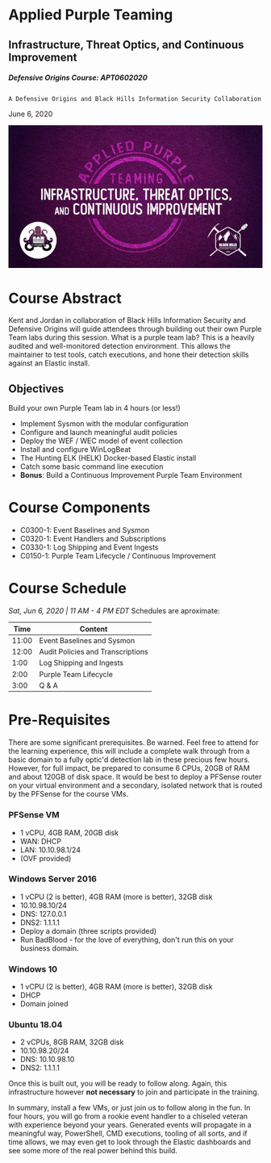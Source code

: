 # Applied Purple Teaming 
## Infrastructure, Threat Optics, and Continuous Improvement
##### Defensive Origins Course: APT0602020
`A Defensive Origins and Black Hills Information Security Collaboration`

June 6, 2020

![](https://github.com/DefensiveOrigins/dolib-images/raw/master/doc/images/APT06202001/EZRMAZUXYAAj-JD.jpg)

<div style='page-break-after: always'></div>

[//]: # (TOC Begin)

[//]: # (TOC End)

# Course Abstract
Kent and Jordan in collaboration of Black Hills Information Security and Defensive Origins will guide attendees through building out their own Purple Team labs during this session. What is a purple team lab? This is a heavily audited and well-monitored detection environment. This allows the maintainer to test tools, catch executions, and hone their detection skills against an Elastic install.

## Objectives
Build your own Purple Team lab in 4 hours (or less!)
* Implement Sysmon with the modular configuration
* Configure and launch meaningful audit policies
* Deploy the WEF / WEC model of event collection
* Install and configure WinLogBeat
* The Hunting ELK (HELK) Docker-based Elastic install
* Catch some basic command line execution
* **Bonus**: Build a Continuous Improvement Purple Team Environment


# Course Components
* C0300-1: Event Baselines and Sysmon
* C0320-1: Event Handlers and Subscriptions
* C0330-1: Log Shipping and Event Ingests
* C0150-1: Purple Team Lifecycle / Continuous Improvement


# Course Schedule
*Sat, Jun 6, 2020 | 11 AM - 4 PM EDT*
Schedules are aproximate:

| Time  | Content  |
|-------|----------|
| 11:00 | Event Baselines and Sysmon |
| 12:00 | Audit Policies and Transcriptions |
| 1:00 | Log Shipping and Ingests
| 2:00 | Purple Team Lifecycle | 
| 3:00 | Q & A | 

# Pre-Requisites

There are some significant prerequisites. Be warned. Feel free to attend for the learning experience, this will include a complete walk through from a basic domain to a fully optic'd detection lab in these precious few hours. However, for full impact, be prepared to consume 6 CPUs, 20GB of RAM and about 120GB of disk space. It would be best to deploy a PFSense router on your virtual environment and a secondary, isolated network that is routed by the PFSense for the course VMs.

### PFSense VM
* 1 vCPU, 4GB RAM, 20GB disk
* WAN: DHCP
* LAN: 10.10.98.1/24
* (OVF provided)


### Windows Server 2016
* 1 vCPU (2 is better), 4GB RAM (more is better), 32GB disk
* 10.10.98.10/24
* DNS: 127.0.0.1
* DNS2: 1.1.1.1
* Deploy a domain (three scripts provided)
* Run BadBlood - for the love of everything, don't run this on your business domain.


### Windows 10
* 1 vCPU (2 is better), 4GB RAM (more is better), 32GB disk
* DHCP
* Domain joined


### Ubuntu 18.04
* 2 vCPUs, 8GB RAM, 32GB disk
* 10.10.98.20/24
* DNS: 10.10.98.10
* DNS2: 1.1.1.1


Once this is built out, you will be ready to follow along. Again, this infrastructure however **not necessary** to join and participate in the training.

In summary, install a few VMs, or just join us to follow along in the fun. In four hours, you will go from a rookie event handler to a chiseled veteran with experience beyond your years. Generated events will propagate in a meaningful way, PowerShell, CMD executions, tooling of all sorts, and if time allows, we may even get to look through the Elastic dashboards and see some more of the real power behind this build.


